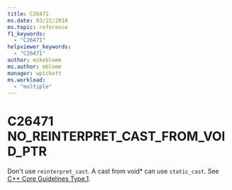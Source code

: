 ```yaml
---
title: C26471
ms.date: 03/22/2018
ms.topic: reference
f1_keywords:
  - "C26471"
helpviewer_keywords:
  - "C26471"
author: mikeblome
ms.author: mblome
manager: wpickett
ms.workload:
  - "multiple"
---
```

# C26471 NO_REINTERPRET_CAST_FROM_VOID_PTR

Don't use `reinterpret_cast`. A cast from void* can use `static_cast`. See [C++ Core Guidelines Type.1](https://github.com/isocpp/CppCoreGuidelines/blob/master/CppCoreGuidelines.md#Pro-type-reinterpretcast).
